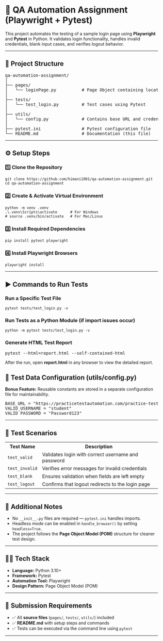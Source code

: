 <h1>🧪 QA Automation Assignment (Playwright + Pytest)</h1>

<p>This project automates the testing of a sample login page using <strong>Playwright</strong> and <strong>Pytest</strong> in Python. It validates login functionality, handles invalid credentials, blank input cases, and verifies logout behavior.</p>

<hr>

<h2>📁 Project Structure</h2>
<pre>
qa-automation-assignment/
│
├── pages/
│   └── loginPage.py          # Page Object containing locators and login methods
│
├── tests/
│   └── test_login.py         # Test cases using Pytest
│
├── utils/
│   └── config.py             # Contains base URL and credentials
│
├── pytest.ini                # Pytest configuration file
└── README.md                 # Documentation (this file)
</pre>

<hr>

<h2>⚙️ Setup Steps</h2>

<h3>1️⃣ Clone the Repository</h3>
<pre><code>git clone https://github.com/himani1001/qa-automation-assignment.git
cd qa-automation-assignment
</code></pre>

<h3>2️⃣ Create & Activate Virtual Environment</h3>
<pre><code>python -m venv .venv
.\.venv\Scripts\activate      # For Windows
# source .venv/bin/activate   # For Mac/Linux
</code></pre>

<h3>3️⃣ Install Required Dependencies</h3>
<pre><code>pip install pytest playwright
</code></pre>

<h3>4️⃣ Install Playwright Browsers</h3>
<pre><code>playwright install
</code></pre>

<hr>

<h2>▶️ Commands to Run Tests</h2>

<h3>Run a Specific Test File</h3>
<pre><code>pytest tests/test_login.py -v
</code></pre>

<h3>Run Tests as a Python Module (if import issues occur)</h3>
<pre><code>python -m pytest tests/test_login.py -v
</code></pre>

<h3>Generate HTML Test Report</h3>
<pre>pytest --html=report.html --self-contained-html</pre>

<p>After the run, open <b>report.html</b> in any browser to view the detailed report.</p>

<h2>🧱 Test Data Configuration (utils/config.py)</h2>
<p><b>Bonus Feature:</b> Reusable constants are stored in a separate configuration file for maintainability.</p>
<pre>
BASE_URL = "https://practicetestautomation.com/practice-test-login/"
VALID_USERNAME = "student"
VALID_PASSWORD = "Password123"
</pre>

<hr>

<h2>🧩 Test Scenarios</h2>

<table>
  <tr>
    <th>Test Name</th>
    <th>Description</th>
  </tr>
  <tr>
    <td><code>test_valid</code></td>
    <td>Validates login with correct username and password</td>
  </tr>
  <tr>
    <td><code>test_invalid</code></td>
    <td>Verifies error messages for invalid credentials</td>
  </tr>
  <tr>
    <td><code>test_blank</code></td>
    <td>Ensures validation when fields are left empty</td>
  </tr>
  <tr>
    <td><code>test_logout</code></td>
    <td>Confirms that logout redirects to the login page</td>
  </tr>
</table>

<hr>

<h2>🧠 Additional Notes</h2>
<ul>
  <li>No <code>__init__.py</code> files are required — <code>pytest.ini</code> handles imports.</li>
  <li>Headless mode can be enabled in <code>handle_browser()</code> by setting <code>headless=True</code>.</li>
  <li>The project follows the <strong>Page Object Model (POM)</strong> structure for cleaner test design.</li>
</ul>

<hr>

<h2>🧑‍💻 Tech Stack</h2>
<ul>
  <li><strong>Language:</strong> Python 3.10+</li>
  <li><strong>Framework:</strong> Pytest</li>
  <li><strong>Automation Tool:</strong> Playwright</li>
  <li><strong>Design Pattern:</strong> Page Object Model (POM)</li>
</ul>

<hr>

<h2>📝 Submission Requirements</h2>
<ul>
  <li>✅ All <strong>source files</strong> (<code>pages/</code>, <code>tests/</code>, <code>utils/</code>) included</li>
  <li>✅ <strong>README.md</strong> with setup steps and commands</li>
  <li>✅ Tests can be executed via the command line using <code>pytest</code></li>
</ul>

<hr>
